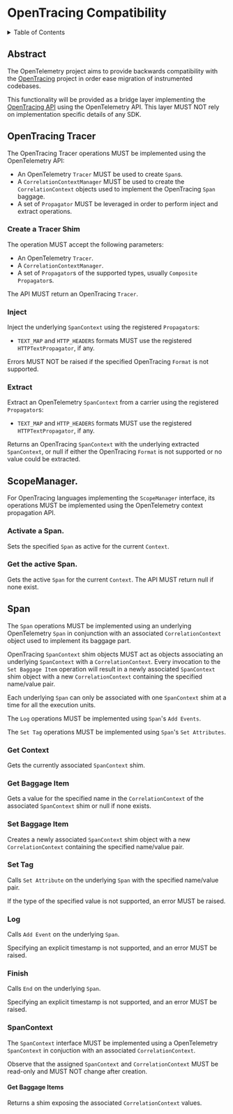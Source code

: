 # OpenTracing Compatibility

<details>
<summary>Table of Contents</summary>

* [Abstract](#abstract)
* [OpenTracing Tracer](#opentracing-tracer)
  * [Create a Tracer shim](#create-a-tracer-shim)
  * [Inject](#inject)
  * [Extract](#extract)
* [ScopeManager](#scopemanager)
  * [Activate a Span](#activate-a-span)
  * [Get the active Span](#get-the-active-span)
* [Span](#span)
  * [Get Context](#get-context)
  * [Get Baggage Item](#get-baggage-item)
  * [Set Baggage Item](#set-baggage-item)
  * [Set Tag](#set-tag)
  * [Log](#log)
  * [Finish](#finish)
  * [SpanContext](#spancontext)
    * [Get Baggage Items](#get-baggage-items)

</details>

## Abstract

The OpenTelemetry project aims to provide backwards compatibility with the
[OpenTracing](https://opentracing.io) project in order ease migration of
instrumented codebases.

This functionality will be provided as a bridge layer implementing the
[OpenTracing API](https://github.com/opentracing/specification) using the
OpenTelemetry API. This layer MUST NOT rely on implementation specific details
of any SDK.

## OpenTracing Tracer

The OpenTracing Tracer operations MUST be implemented using the OpenTelemetry
API:

- An OpenTelemetry `Tracer` MUST be used to create `Span`s.
- A `CorrelationContextManager` MUST be used to create the `CorrelationContext`
  objects used to implement the OpenTracing `Span` baggage.
- A set of `Propagator` MUST be leveraged in order to perform inject and extract operations.

### Create a Tracer Shim

The operation MUST accept the following parameters:

- An OpenTelemetry `Tracer`.
- A `CorrelationContextManager`.
- A set of `Propagator`s of the supported types, usually `Composite Propagator`s.

The API MUST return an OpenTracing `Tracer`.

### Inject

Inject the underlying `SpanContext` using the registered `Propagator`s:

- `TEXT_MAP` and `HTTP_HEADERS` formats MUST use the registered `HTTPTextPropagator`, if any.

Errors MUST NOT be raised if the specified OpenTracing `Format` is  not supported.

### Extract

Extract an OpenTelemetry `SpanContext` from a carrier using the registered `Propagator`s:

- `TEXT_MAP` and `HTTP_HEADERS` formats MUST use the registered `HTTPTextPropagator`, if any.

Returns an OpenTracing `SpanContext` with the underlying extracted `SpanContext`, or null if
either the OpenTracing `Format` is not supported or no value could be extracted.

## ScopeManager.

For OpenTracing languages implementing the `ScopeManager` interface,  its operations
MUST be implemented using the OpenTelemetry context propagation API.

### Activate a Span.

Sets the specified `Span` as active for the current `Context`.

### Get the active Span.

Gets the active `Span` for the current `Context`. The API MUST return
null if none exist.

## Span

The `Span` operations MUST be implemented using an underlying OpenTelemetry `Span`
in conjunction with an associated `CorrelationContext` object used to implement its
baggage part.

OpenTracing `SpanContext` shim objects MUST act as objects associating an
underlying `SpanContext` with a `CorrelationContext`. Every invocation to the
`Set Baggage Item` operation will result in a newly associated `SpanContext` shim object
with a new `CorrelationContext` containing the specified name/value pair.

Each underlying `Span` can only be associated with one `SpanContext` shim at a time
for all the execution units.

The `Log` operations MUST be implemented using `Span`'s `Add Events`.

The `Set Tag` operations MUST be implemented using `Span`'s `Set Attributes`.

### Get Context

Gets the currently associated `SpanContext` shim.

### Get Baggage Item

Gets a value for the specified name in the `CorrelationContext` of the associated `SpanContext`
shim or null if none exists.

### Set Baggage Item

Creates a newly associated `SpanContext` shim object with a new `CorrelationContext`
containing the specified name/value pair.

### Set Tag

Calls `Set Attribute` on the underlying `Span` with the specified name/value pair.

If the type of the specified value is not supported, an error MUST be raised.

### Log

Calls `Add Event` on the underlying `Span`.

Specifying an explicit timestamp is not supported, and an error MUST be raised.

### Finish

Calls `End` on the underlying `Span`.

Specifying an explicit timestamp is not supported, and an error MUST be raised.

### SpanContext

The `SpanContext` interface MUST be implemented using a OpenTelemetry `SpanContext`
in conjuction with an associated `CorrelationContext`.

Observe that the assigned `SpanContext` and `CorrelationContext` MUST be read-only
and MUST NOT change after creation.

#### Get Baggage Items

Returns a shim exposing the associated `CorrelationContext` values.
